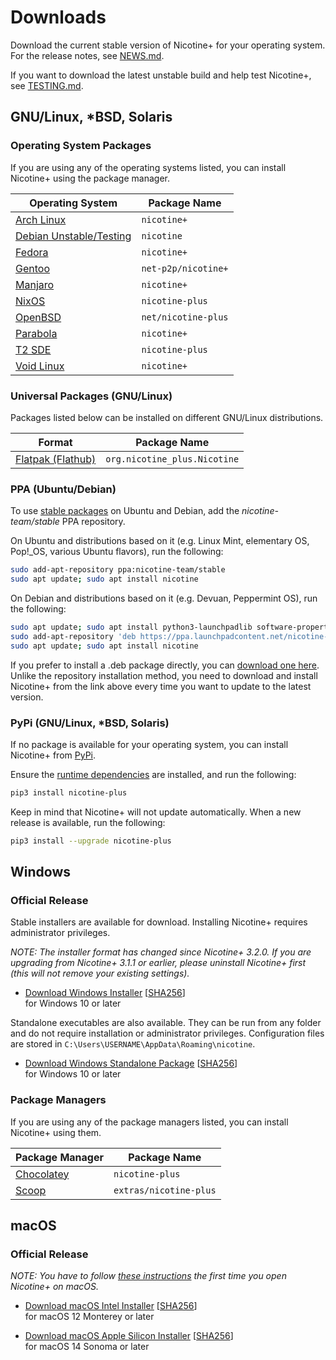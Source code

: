 # Downloads

Download the current stable version of Nicotine+ for your operating system. For the release notes, see [NEWS.md](../NEWS.md).

If you want to download the latest unstable build and help test Nicotine+, see [TESTING.md](TESTING.md).


## GNU/Linux, *BSD, Solaris

### Operating System Packages

If you are using any of the operating systems listed, you can install Nicotine+ using the package manager.

| Operating System                                                                        | Package Name        |
|-----------------------------------------------------------------------------------------|---------------------|
| [Arch Linux](https://archlinux.org/packages/extra/any/nicotine+/)                       | `nicotine+`         |
| [Debian Unstable/Testing](https://tracker.debian.org/pkg/nicotine)                      | `nicotine`          |
| [Fedora](https://packages.fedoraproject.org/pkgs/nicotine+/nicotine+/)                  | `nicotine+`         |
| [Gentoo](https://packages.gentoo.org/packages/net-p2p/nicotine+)                        | `net-p2p/nicotine+` |
| [Manjaro](https://software.manjaro.org/package/nicotine+)                               | `nicotine+`         |
| [NixOS](https://search.nixos.org/packages?show=nicotine-plus)                           | `nicotine-plus`     |
| [OpenBSD](https://openports.pl/path/net/nicotine-plus)                                  | `net/nicotine-plus` |
| [Parabola](https://www.parabola.nu/packages/extra/x86_64/nicotine+/)                    | `nicotine+`         |
| [T2 SDE](https://t2sde.org/packages/nicotine-plus)                                      | `nicotine-plus`     |
| [Void Linux](https://github.com/void-linux/void-packages/tree/master/srcpkgs/nicotine+) | `nicotine+`         |

### Universal Packages (GNU/Linux)

Packages listed below can be installed on different GNU/Linux distributions.

| Format                                                                           | Package Name                 |
|----------------------------------------------------------------------------------|------------------------------|
| [Flatpak (Flathub)](https://flathub.org/apps/details/org.nicotine_plus.Nicotine) | `org.nicotine_plus.Nicotine` |

### PPA (Ubuntu/Debian)

To use [stable packages](https://launchpad.net/~nicotine-team/+archive/ubuntu/stable) on Ubuntu and Debian, add the *nicotine-team/stable* PPA repository.

On Ubuntu and distributions based on it (e.g. Linux Mint, elementary OS, Pop!_OS, various Ubuntu flavors), run the following:

```sh
sudo add-apt-repository ppa:nicotine-team/stable
sudo apt update; sudo apt install nicotine
```

On Debian and distributions based on it (e.g. Devuan, Peppermint OS), run the following:

```sh
sudo apt update; sudo apt install python3-launchpadlib software-properties-common
sudo add-apt-repository 'deb https://ppa.launchpadcontent.net/nicotine-team/stable/ubuntu jammy main'
sudo apt update; sudo apt install nicotine
```

If you prefer to install a .deb package directly, you can [download one here](https://github.com/nicotine-plus/nicotine-plus/releases/latest/download/debian-package.zip). Unlike the repository installation method, you need to download and install Nicotine+ from the link above every time you want to update to the latest version.

### PyPi (GNU/Linux, *BSD, Solaris)

If no package is available for your operating system, you can install Nicotine+ from [PyPi](https://pypi.org/project/nicotine-plus/).

Ensure the [runtime dependencies](DEPENDENCIES.md) are installed, and run the following:

```sh
pip3 install nicotine-plus
```

Keep in mind that Nicotine+ will not update automatically. When a new release is available, run the following:

```sh
pip3 install --upgrade nicotine-plus
```


## Windows

### Official Release

Stable installers are available for download. Installing Nicotine+ requires administrator privileges.

*NOTE: The installer format has changed since Nicotine+ 3.2.0. If you are upgrading from Nicotine+ 3.1.1 or earlier, please uninstall Nicotine+ first (this will not remove your existing settings).*

- [Download Windows Installer](https://github.com/nicotine-plus/nicotine-plus/releases/latest/download/windows-x86_64-installer.zip)  [[SHA256](https://github.com/nicotine-plus/nicotine-plus/releases/latest/download/windows-x86_64-installer.zip.sha256)]  
  for Windows 10 or later

Standalone executables are also available. They can be run from any folder and do not require installation or administrator privileges. Configuration files are stored in `C:\Users\USERNAME\AppData\Roaming\nicotine`.

- [Download Windows Standalone Package](https://github.com/nicotine-plus/nicotine-plus/releases/latest/download/windows-x86_64-package.zip)  [[SHA256](https://github.com/nicotine-plus/nicotine-plus/releases/latest/download/windows-x86_64-package.zip.sha256)]  
  for Windows 10 or later

### Package Managers

If you are using any of the package managers listed, you can install Nicotine+ using them.

| Package Manager                                                                         | Package Name           |
|-----------------------------------------------------------------------------------------|------------------------|
| [Chocolatey](https://community.chocolatey.org/packages/nicotine-plus)                   | `nicotine-plus`        |
| [Scoop](https://github.com/ScoopInstaller/Extras/blob/master/bucket/nicotine-plus.json) | `extras/nicotine-plus` |


## macOS

### Official Release

*NOTE: You have to follow [these instructions](https://support.apple.com/guide/mac-help/open-a-mac-app-from-an-unidentified-developer-mh40616/mac) the first time you open Nicotine+ on macOS.*

- [Download macOS Intel Installer](https://github.com/nicotine-plus/nicotine-plus/releases/latest/download/macos-x86_64-installer.zip)  [[SHA256](https://github.com/nicotine-plus/nicotine-plus/releases/latest/download/macos-x86_64-installer.zip.sha256)]  
  for macOS 12 Monterey or later

- [Download macOS Apple Silicon Installer](https://github.com/nicotine-plus/nicotine-plus/releases/latest/download/macos-arm64-installer.zip)  [[SHA256](https://github.com/nicotine-plus/nicotine-plus/releases/latest/download/macos-arm64-installer.zip.sha256)]  
  for macOS 14 Sonoma or later
